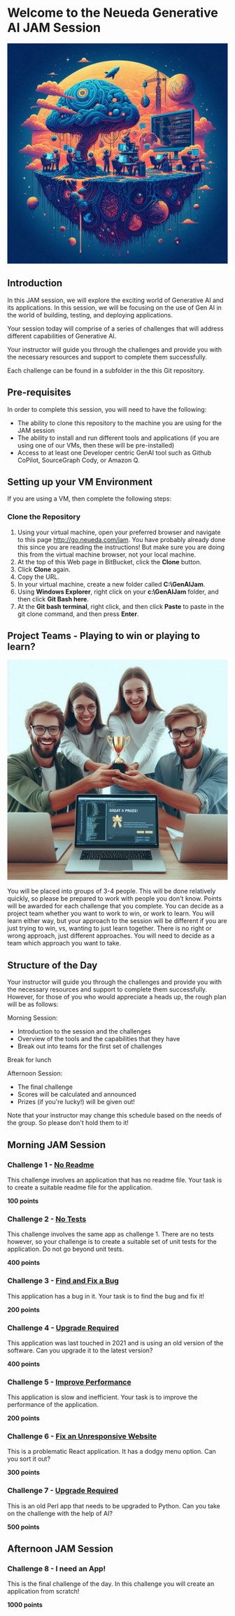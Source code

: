 # Welcome to the Neueda Generative AI JAM Session

![Alt text](./images/genaijam.png)

## Introduction
In this JAM session, we will explore the exciting world of Generative AI and its
applications. In this session, we will be focusing on the use of Gen AI in the world of 
building, testing, and deploying applications.

Your session today will comprise of a series of challenges that will address different capabilities of Generative AI.

Your instructor will guide you through the challenges and provide you with the necessary resources and support to complete them successfully.

Each challenge can be found in a subfolder in the this Git repository.

## Pre-requisites
In order to complete this session, you will need to have the following:

- The ability to clone this repository to the machine you are using for the JAM session
- The ability to install and run different tools and applications (if you are using one of our VMs, then these will be pre-installed)
- Access to at least one Developer centric GenAI tool such as Github CoPilot, SourceGraph Cody, or Amazon Q. 

## Setting up your VM Environment
If you are using a VM, then complete the following steps:

### Clone the Repository
1. Using your virtual machine, open your preferred browser and navigate to this page http://go.neueda.com/jam. You have probably already done this since you are reading the instructions! But make sure you are doing this from the virtual machine browser, not your local machine.
2. At the top of this Web page in BitBucket, click the **Clone** button.
3. Click **Clone** again.
4. Copy the URL.
5. In your virtual machine, create a new folder called **C:\GenAIJam**.
6. Using **Windows Explorer**, right click on your **c:\GenAIJam** folder, and then click **Git Bash here**.
7. At the **Git bash terminal**, right click, and then click **Paste** to paste in the git clone command, and then press **Enter**.




## Project Teams - Playing to win or playing to learn?

![Alt text](images/winning.jpeg)

You will be placed into groups of 3-4 people. This will be done relatively quickly, so please be prepared to work with people you don't know. Points will be awarded for each challenge that you complete. You can decide as a project team whether you want to work to win, or work to learn. You will learn either way, but your approach to the session will be different if you are just trying to win, vs, wanting to just learn together. There is no right or wrong approach, just different approaches. You will need to decide as a team which approach you want to take.

## Structure of the Day

Your instructor will guide you through the challenges and provide you with the necessary resources and support to complete them successfully. However, for those of you who would appreciate a heads up, the rough plan will be as follows:

Morning Session:

* Introduction to the session and the challenges
* Overview of the tools and the capabilities that they have
* Break out into teams for the first set of challenges

Break for lunch

Afternoon Session:

* The final challenge
* Scores will be calculated and announced
* Prizes (if you're lucky!) will be given out!

Note that your instructor may change this schedule based on the needs of the group. So please don't hold them to it!

## Morning JAM Session

### Challenge 1 - [No Readme](challenges/no-readme/readme.md)
This challenge involves an application that has no readme file. Your task is to create a suitable readme file for the application.

**100 points**

### Challenge 2 - [No Tests](challenges/no-tests/readme.md)
This challenge involves the same app as challenge 1. There are no tests however, so your challenge is to create a suitable set of unit tests for the application. Do not go beyond unit tests.

**400 points**

### Challenge 3 - [Find and Fix a Bug](challenges/find-and-fix-a-bug/README.md)
This application has a bug in it. Your task is to find the bug and fix it!

**200 points**

### Challenge 4 - [Upgrade Required](challenges/upgrade-required/readme.md)
This application was last touched in 2021 and is using an old version of the software. Can you upgrade it to the latest version?

**400 points**

### Challenge 5 - [Improve Performance](challenges/improve-performance/Readme.md)
This application is slow and inefficient. Your task is to improve the performance of the application.

**200 points**

### Challenge 6 - [Fix an Unresponsive Website](challenges/fix-an-unresponsive-website/README.md)
This is a problematic React application. It has a dodgy menu option. Can you sort it out?

**300 points**

### Challenge 7 - [Upgrade Required](challenges/upgrade-required/readme.md)
This is an old Perl app that needs to be upgraded to Python. Can you take on the challenge with the help of AI?

**500 points**

## Afternoon JAM Session


### Challenge 8 - I need an App!
This is the final challenge of the day. In this challenge you will create an application from scratch!

**1000 points**
